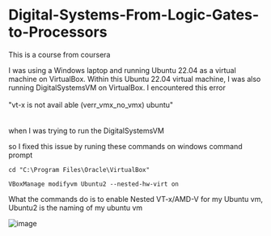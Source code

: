 # Digital-Systems-From-Logic-Gates-to-Processors
This is a course from coursera


 I was using a Windows laptop and running Ubuntu 22.04 as a virtual machine on VirtualBox. Within this Ubuntu 22.04 virtual machine, I was also running DigitalSystemsVM on VirtualBox.
 I encountered this error 
 <br>
 <br>
 "vt-x is not avail able (verr_vmx_no_vmx) ubuntu"   
 <br>
 <br>
 when I was trying to run the DigitalSystemsVM

so I fixed this issue by runing these commands on windows command prompt

```
cd "C:\Program Files\Oracle\VirtualBox"

VBoxManage modifyvm Ubuntu2 --nested-hw-virt on
```
What the commands do is to enable Nested VT-x/AMD-V for my Ubuntu vm, Ubuntu2 is the naming of my ubuntu vm

![image](https://github.com/qsz746/Digital-Systems-From-Logic-Gates-to-Processors/assets/55030187/f5fd6d75-00c6-47c5-8a97-1147349ea648)
